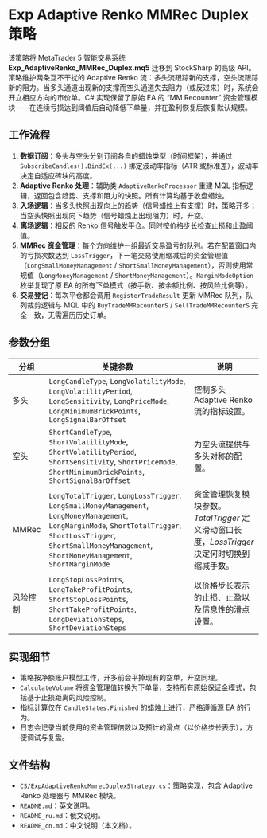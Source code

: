 # Exp Adaptive Renko MMRec Duplex 策略

该策略将 MetaTrader 5 智能交易系统 **Exp_AdaptiveRenko_MMRec_Duplex.mq5** 迁移到 StockSharp 的高级 API。策略维护两条互不干扰的 Adaptive Renko 流：多头流跟踪新的支撑，空头流跟踪新的阻力。当多头通道出现新的支撑而空头通道失去阻力（或反过来）时，系统会开立相应方向的市价单。C# 实现保留了原始 EA 的 “MM Recounter” 资金管理模块——在连续亏损达到阈值后自动降低下单量，并在盈利恢复后恢复默认规模。

## 工作流程

1. **数据订阅**：多头与空头分别订阅各自的蜡烛类型（时间框架），并通过 `SubscribeCandles().BindEx(...)` 绑定波动率指标（ATR 或标准差），波动率决定自适应砖块的高度。
2. **Adaptive Renko 处理**：辅助类 `AdaptiveRenkoProcessor` 重建 MQL 指标逻辑，返回包含趋势、支撑和阻力的快照。所有计算均基于收盘蜡烛。
3. **入场逻辑**：当多头快照出现向上的趋势（信号蜡烛上有支撑）时，策略开多；当空头快照出现向下趋势（信号蜡烛上出现阻力）时，开空。
4. **离场逻辑**：相反的 Renko 信号触发平仓。同时按价格步长检查止损和止盈阈值。
5. **MMRec 资金管理**：每个方向维护一组最近交易盈亏的队列。若在配置窗口内的亏损次数达到 `LossTrigger`，下一笔交易使用缩减后的资金管理值（`LongSmallMoneyManagement` / `ShortSmallMoneyManagement`），否则使用常规值（`LongMoneyManagement` / `ShortMoneyManagement`）。`MarginModeOption` 枚举复现了原 EA 的所有下单模式（按手数、按余额比例、按风险比例等）。
6. **交易登记**：每次平仓都会调用 `RegisterTradeResult` 更新 MMRec 队列，队列裁剪逻辑与 MQL 中的 `BuyTradeMMRecounterS` / `SellTradeMMRecounterS` 完全一致，无需遍历历史订单。

## 参数分组

| 分组 | 关键参数 | 说明 |
| --- | --- | --- |
| 多头 | `LongCandleType`, `LongVolatilityMode`, `LongVolatilityPeriod`, `LongSensitivity`, `LongPriceMode`, `LongMinimumBrickPoints`, `LongSignalBarOffset` | 控制多头 Adaptive Renko 流的指标设置。 |
| 空头 | `ShortCandleType`, `ShortVolatilityMode`, `ShortVolatilityPeriod`, `ShortSensitivity`, `ShortPriceMode`, `ShortMinimumBrickPoints`, `ShortSignalBarOffset` | 为空头流提供与多头对称的配置。 |
| MMRec | `LongTotalTrigger`, `LongLossTrigger`, `LongSmallMoneyManagement`, `LongMoneyManagement`, `LongMarginMode`, `ShortTotalTrigger`, `ShortLossTrigger`, `ShortSmallMoneyManagement`, `ShortMoneyManagement`, `ShortMarginMode` | 资金管理恢复模块参数。*TotalTrigger* 定义滑动窗口长度，*LossTrigger* 决定何时切换到缩减手数。 |
| 风险控制 | `LongStopLossPoints`, `LongTakeProfitPoints`, `ShortStopLossPoints`, `ShortTakeProfitPoints`, `LongDeviationSteps`, `ShortDeviationSteps` | 以价格步长表示的止损、止盈以及信息性的滑点设置。 |

## 实现细节

- 策略按净额账户模型工作，开多前会平掉现有的空单，开空同理。
- `CalculateVolume` 将资金管理值转换为下单量，支持所有原始保证金模式，包括基于止损距离的风险控制。
- 指标计算仅在 `CandleStates.Finished` 的蜡烛上进行，严格遵循源 EA 的行为。
- 日志会记录当前使用的资金管理倍数以及预计的滑点（以价格步长表示），方便调试与复盘。

## 文件结构

- `CS/ExpAdaptiveRenkoMmrecDuplexStrategy.cs`：策略实现，包含 Adaptive Renko 处理器与 MMRec 模块。
- `README.md`：英文说明。
- `README_ru.md`：俄文说明。
- `README_cn.md`：中文说明（本文档）。

